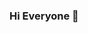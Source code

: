 ### Hi Everyone :wave:
<!--this README.md is a Personal Profile which will present at GitHub profile

Here are something about me.

